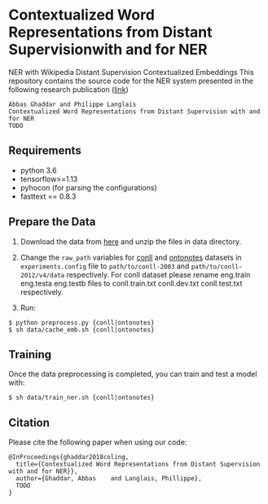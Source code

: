 Contextualized Word Representations from Distant Supervisionwith and for NER
================================================================
NER with Wikipedia Distant Supervision Contextualized Embeddings
This repository contains the source code for the NER system presented in the following research publication ([link](http://todo))

    Abbas Ghaddar and Philippe Langlais 
    Contextualized Word Representations from Distant Supervision with and for NER
    TODO
    
## Requirements

* python 3.6
* tensorflow>=1.13
* pyhocon (for parsing the configurations)
* fasttext == 0.8.3

## Prepare the Data
1. Download the data from [here](https://drive.google.com/open?id=TODO) and unzip the files in data directory.

2. Change the `raw_path` variables for [conll](http://www.cnts.ua.ac.be/conll2003/ner/) and [ontonotes](http://conll.cemantix.org/2012/data.html) datasets in `experiments.config` file to `path/to/conll-2003` and `path/to/conll-2012/v4/data` respectively. For conll dataset please rename eng.train eng.testa eng.testb files to conll.train.txt conll.dev.txt conll.test.txt respectively. 

3. Run: 
 
```
$ python preprocess.py {conll|ontonotes}
$ sh data/cache_emb.sh {conll|ontonotes}
```

## Training
Once the data preprocessing is completed, you can train and test a model with:
```
$ sh data/train_ner.sh {conll|ontonotes}
```

## Citation

Please cite the following paper when using our code: 

```
@InProceedings{ghaddar2018coling,
  title={Contextualized Word Representations from Distant Supervision with and for NER}},
  author={Ghaddar, Abbas	and Langlais, Phillippe},
  TODO
}

```
